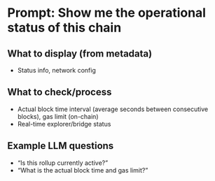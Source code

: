 # Prompt: Show me the operational status of this chain

## What to display (from metadata)
- Status info, network config

## What to check/process
- Actual block time interval (average seconds between consecutive blocks), gas limit (on-chain)
- Real-time explorer/bridge status

## Example LLM questions
- “Is this rollup currently active?”
- “What is the actual block time and gas limit?”